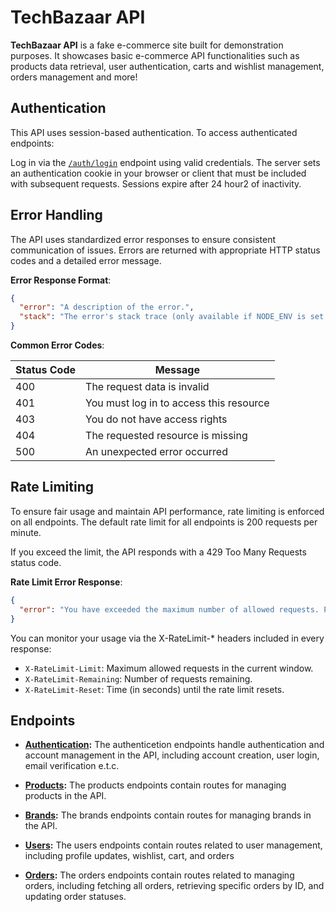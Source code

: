 # TechBazaar API

**TechBazaar API** is a fake e-commerce site built for demonstration purposes. It showcases basic e-commerce API functionalities such as products data retrieval, user authentication, carts and wishlist management, orders management and more!

<!-- ## Base URL

All API requests should be made to: `` -->

## Authentication

This API uses session-based authentication. To access authenticated endpoints:

Log in via the [`/auth/login`](./docs/auth/README.md#3-login-user) endpoint using valid credentials.
The server sets an authentication cookie in your browser or client that must be included with subsequent requests.
Sessions expire after 24 hour2 of inactivity.

## Error Handling

The API uses standardized error responses to ensure consistent communication of issues. Errors are returned with appropriate HTTP status codes and a detailed error message.

**Error Response Format**:

<!-- {
  "success": false,
  "error": {
    "code": "ERROR_CODE",
    "message": "A description of the error."
  }
} -->

```json
{
  "error": "A description of the error.",
  "stack": "The error's stack trace (only available if NODE_ENV is set to development)"
}
```

**Common Error Codes**:

| Status Code | Message                                 |
| ----------- | --------------------------------------- |
| 400         | The request data is invalid             |
| 401         | You must log in to access this resource |
| 403         | You do not have access rights           |
| 404         | The requested resource is missing       |
| 500         | An unexpected error occurred            |

## Rate Limiting

To ensure fair usage and maintain API performance, rate limiting is enforced on all endpoints. The default rate limit for all endpoints is 200 requests per minute.

If you exceed the limit, the API responds with a 429 Too Many Requests status code.

**Rate Limit Error Response**:

```json
{
  "error": "You have exceeded the maximum number of allowed requests. Please try again later."
}
```

You can monitor your usage via the X-RateLimit-\* headers included in every response:

- `X-RateLimit-Limit`: Maximum allowed requests in the current window.
- `X-RateLimit-Remaining`: Number of requests remaining.
- `X-RateLimit-Reset`: Time (in seconds) until the rate limit resets.

## Endpoints

- **[Authentication](./docs/auth/README.md):**
  The authenticetion endpoints handle authentication and account management in the API, including account creation, user login, email verification e.t.c.

- **[Products](./docs/products/README.md):**
  The products endpoints contain routes for managing products in the API.

- **[Brands](./docs/brands/README.md):**
  The brands endpoints contain routes for managing brands in the API.

- **[Users](./docs/users/README.md):**
  The users endpoints contain routes related to user management, including profile updates, wishlist, cart, and orders

- **[Orders](./docs/orders/README.md):**
  The orders endpoints contain routes related to managing orders, including fetching all orders, retrieving specific orders by ID, and updating order statuses.
